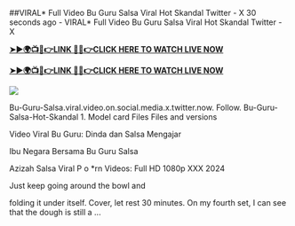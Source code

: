 ##VIRAL* Full Video Bu Guru Salsa Viral Hot Skandal Twitter - X
30 seconds ago -
VIRAL* Full Video Bu Guru Salsa Viral Hot Skandal Twitter - X

**[➤►🌍📺📱👉LINK 🔴✅👉CLICK HERE TO WATCH LIVE NOW](https://viralvideo2k25.blogspot.com/2025/02/xxx-videos-viral-git-hub.html)**

**[➤►🌍📺📱👉LINK 🔴✅👉CLICK HERE TO WATCH LIVE NOW](https://viralvideo2k25.blogspot.com/2025/02/xxx-videos-viral-git-hub.html)**

[![](https://blogger.googleusercontent.com/img/b/R29vZ2xl/AVvXsEjly1_Jd6fwzfMpqBttKB75cqKlfeme68djTcwoVtnCKQqlBEMC7avhQDkCiZP2V4MA4ADw2tRwTKTbstPHU5ZNXJeaRPOBgpDy-TmzhSmEb-NeClIFzVdOblRd6Ch1U9LBiEulx0WHmcZEwxwUxagnbG0kPcZgqm5HvpiKMTTe5kCP6VDr6LTudCVCw34b/s1280/Leaked.png)](https://viralvideo2k25.blogspot.com/2025/02/xxx-videos-viral-git-hub.html)

Bu-Guru-Salsa.viral.video.on.social.media.x.twitter.now. Follow. Bu-Guru-Salsa-Hot-Skandal 1. Model card Files Files and versions

Video Viral Bu Guru: Dinda dan Salsa Mengajar

Ibu Negara Bersama Bu Guru Salsa

Azizah Salsa Viral P o *rn Videos: Full HD 1080p XXX 2024

Just keep going around the bowl and

folding it under itself. Cover, let rest 30 minutes. On my fourth set, I can see that the dough is still a ...
